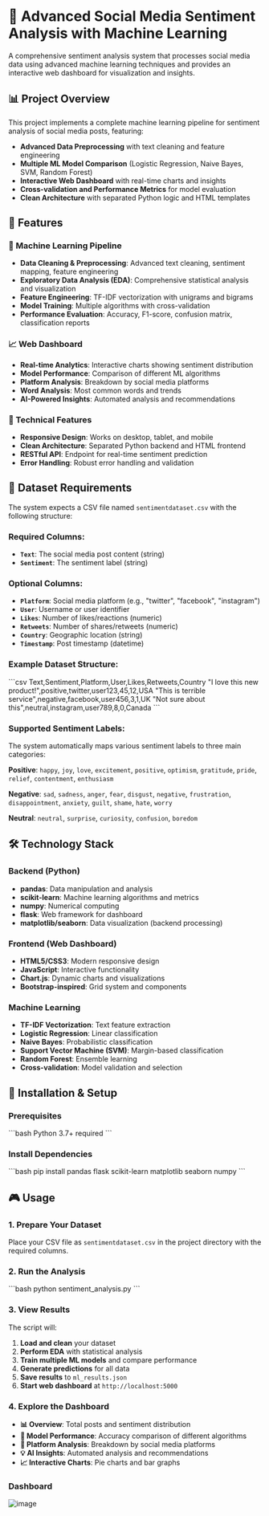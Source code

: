 # 🚀 Advanced Social Media Sentiment Analysis with Machine Learning

A comprehensive sentiment analysis system that processes social media data using advanced machine learning techniques and provides an interactive web dashboard for visualization and insights.

## 📊 Project Overview

This project implements a complete machine learning pipeline for sentiment analysis of social media posts, featuring:

- **Advanced Data Preprocessing** with text cleaning and feature engineering
- **Multiple ML Model Comparison** (Logistic Regression, Naive Bayes, SVM, Random Forest)
- **Interactive Web Dashboard** with real-time charts and insights
- **Cross-validation and Performance Metrics** for model evaluation
- **Clean Architecture** with separated Python logic and HTML templates

## 🎯 Features

### 🔧 Machine Learning Pipeline
- **Data Cleaning & Preprocessing**: Advanced text cleaning, sentiment mapping, feature engineering
- **Exploratory Data Analysis (EDA)**: Comprehensive statistical analysis and visualization
- **Feature Engineering**: TF-IDF vectorization with unigrams and bigrams
- **Model Training**: Multiple algorithms with cross-validation
- **Performance Evaluation**: Accuracy, F1-score, confusion matrix, classification reports

### 📈 Web Dashboard
- **Real-time Analytics**: Interactive charts showing sentiment distribution
- **Model Performance**: Comparison of different ML algorithms
- **Platform Analysis**: Breakdown by social media platforms
- **Word Analysis**: Most common words and trends
- **AI-Powered Insights**: Automated analysis and recommendations

### 🎨 Technical Features
- **Responsive Design**: Works on desktop, tablet, and mobile
- **Clean Architecture**: Separated Python backend and HTML frontend
- **RESTful API**: Endpoint for real-time sentiment prediction
- **Error Handling**: Robust error handling and validation

## 📁 Dataset Requirements

The system expects a CSV file named `sentimentdataset.csv` with the following structure:

### Required Columns:
- **`Text`**: The social media post content (string)
- **`Sentiment`**: The sentiment label (string)

### Optional Columns:
- **`Platform`**: Social media platform (e.g., "twitter", "facebook", "instagram")
- **`User`**: Username or user identifier
- **`Likes`**: Number of likes/reactions (numeric)
- **`Retweets`**: Number of shares/retweets (numeric)
- **`Country`**: Geographic location (string)
- **`Timestamp`**: Post timestamp (datetime)

### Example Dataset Structure:
\`\`\`csv
Text,Sentiment,Platform,User,Likes,Retweets,Country
"I love this new product!",positive,twitter,user123,45,12,USA
"This is terrible service",negative,facebook,user456,3,1,UK
"Not sure about this",neutral,instagram,user789,8,0,Canada
\`\`\`

### Supported Sentiment Labels:
The system automatically maps various sentiment labels to three main categories:

**Positive**: `happy`, `joy`, `love`, `excitement`, `positive`, `optimism`, `gratitude`, `pride`, `relief`, `contentment`, `enthusiasm`

**Negative**: `sad`, `sadness`, `anger`, `fear`, `disgust`, `negative`, `frustration`, `disappointment`, `anxiety`, `guilt`, `shame`, `hate`, `worry`

**Neutral**: `neutral`, `surprise`, `curiosity`, `confusion`, `boredom`

## 🛠️ Technology Stack

### Backend (Python)
- **pandas**: Data manipulation and analysis
- **scikit-learn**: Machine learning algorithms and metrics
- **numpy**: Numerical computing
- **flask**: Web framework for dashboard
- **matplotlib/seaborn**: Data visualization (backend processing)

### Frontend (Web Dashboard)
- **HTML5/CSS3**: Modern responsive design
- **JavaScript**: Interactive functionality
- **Chart.js**: Dynamic charts and visualizations
- **Bootstrap-inspired**: Grid system and components

### Machine Learning
- **TF-IDF Vectorization**: Text feature extraction
- **Logistic Regression**: Linear classification
- **Naive Bayes**: Probabilistic classification
- **Support Vector Machine (SVM)**: Margin-based classification
- **Random Forest**: Ensemble learning
- **Cross-validation**: Model validation and selection

## 🚀 Installation & Setup

### Prerequisites
\`\`\`bash
Python 3.7+ required
\`\`\`

### Install Dependencies
\`\`\`bash
pip install pandas flask scikit-learn matplotlib seaborn numpy
\`\`\`

## 🎮 Usage

### 1. Prepare Your Dataset
Place your CSV file as `sentimentdataset.csv` in the project directory with the required columns.

### 2. Run the Analysis
\`\`\`bash
python sentiment_analysis.py
\`\`\`

### 3. View Results
The script will:
1. **Load and clean** your dataset
2. **Perform EDA** with statistical analysis
3. **Train multiple ML models** and compare performance
4. **Generate predictions** for all data
5. **Save results** to `ml_results.json`
6. **Start web dashboard** at `http://localhost:5000`

### 4. Explore the Dashboard
- **📊 Overview**: Total posts and sentiment distribution
- **🤖 Model Performance**: Accuracy comparison of different algorithms
- **📱 Platform Analysis**: Breakdown by social media platforms
- **💡 AI Insights**: Automated analysis and recommendations
- **📈 Interactive Charts**: Pie charts and bar graphs

### Dashboard
![image](https://github.com/user-attachments/assets/0ac73f35-6c96-4461-b3a9-8178af75ca7f)


